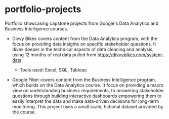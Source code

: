 # portfolio-projects
Portfolio showcasing capstone projects from Google's Data Analytics and Business Intelligence courses. 

- Divvy Bikes covers content from the Data Analytics program, with the focus on providing data insights on specific stakeholder questions. It dives deeper in the technical aspects of data cleaning and analysis, using 12 months of real data pulled from https://divvybikes.com/system-data   
  - Tools used: Excel, SQL, Tableau

- Google Fiber covers content from the Business Intelligence program, which builds on the Data Analytics course. It focus on providing a macro view on understanding business requirements, to answering stakeholder questions through building interactive dashboards empowering them to easily interpret the data and make data-driven decisions for long-term monitoring. This project uses a small scale, fictional dataset provided by the course.
